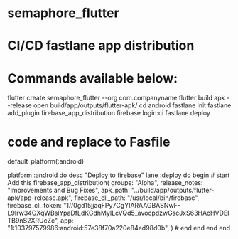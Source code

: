 # semaphore_flutter

# CI/CD fastlane app distribution
# Commands available below:
flutter create semaphore_flutter --org com.companyname
flutter build apk --release
open build/app/outputs/flutter-apk/
cd android
fastlane init
fastlane add_plugin firebase_app_distribution
firebase login:ci
fastlane deploy

# code and replace to Fasfile
default_platform(:android)

platform :android do
  desc "Deploy to firebase"
  lane :deploy do
   begin
    # start Add this
    firebase_app_distribution(
      groups: "Alpha",
      release_notes: "Improvements and Bug Fixes",
      apk_path: "../build/app/outputs/flutter-apk/app-release.apk",
      firebase_cli_path: "/usr/local/bin/firebase",
      firebase_cli_token: "1//0gd15jjaqFPy7CgYIARAAGBASNwF-L9Irw34GXqWBslYpaDfLdKGdhMyILcVQd5_avocpdzwGscJxS63HAcHVDEITB9nS2XRUcZc",
      app: "1:103797579986:android:57e38f70a220e84ed98d0b",
    )
    # end
    end
  end
end
